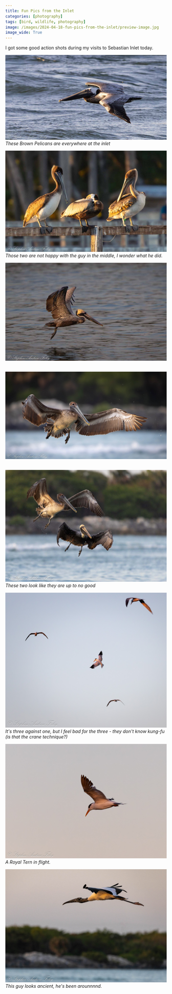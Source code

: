 ```yaml
---
title: Fun Pics from the Inlet
categories: [photography]
tags: [bird, wildlife, photography]
image: /images/2024-04-18-fun-pics-from-the-inlet/preview-image.jpg
image_wide: True
---
```


I got some good action shots during my visits to Sebastian Inlet today.

<a href='javascript:void(0);' name='pic-1'></a>

![1](/images/2024-04-18-fun-pics-from-the-inlet/fun-birds-1.jpg)
_These Brown Pelicans are everywhere at the inlet &nbsp; <a href='{% link photo_info/pi-2024-04-18-fun-birds-1.md %}'><i class='fa fa-info-circle' style='font-size: 0.73em;'></i></a>_

<a href='javascript:void(0);' name='pic-2'></a>

![2](/images/2024-04-18-fun-pics-from-the-inlet/fun-birds-2.jpg)
_Those two are not happy with the guy in the middle, I wonder what he did. &nbsp; <a href='{% link photo_info/pi-2024-04-18-fun-birds-2.md %}'><i class='fa fa-info-circle' style='font-size: 0.73em;'></i></a>_

<a href='javascript:void(0);' name='pic-3'></a>

![3](/images/2024-04-18-fun-pics-from-the-inlet/fun-birds-3.jpg)
_&nbsp; <a href='{% link photo_info/pi-2024-04-18-fun-birds-3.md %}'><i class='fa fa-info-circle' style='font-size: 0.73em;'></i></a>_

<a href='javascript:void(0);' name='pic-4'></a>

![4](/images/2024-04-18-fun-pics-from-the-inlet/fun-birds-4.jpg)
_&nbsp; <a href='{% link photo_info/pi-2024-04-18-fun-birds-4.md %}'><i class='fa fa-info-circle' style='font-size: 0.73em;'></i></a>_

<a href='javascript:void(0);' name='pic-5'></a>

![5](/images/2024-04-18-fun-pics-from-the-inlet/fun-birds-5.jpg)
_These two look like they are up to no good &nbsp; <a href='{% link photo_info/pi-2024-04-18-fun-birds-5.md %}'><i class='fa fa-info-circle' style='font-size: 0.73em;'></i></a>_

<a href='javascript:void(0);' name='pic-6'></a>

![6](/images/2024-04-18-fun-pics-from-the-inlet/fun-birds-6.jpg)
_It's three against one, but I feel bad for the three - they don't know kung-fu  (is that the crane technique?) &nbsp; <a href='{% link photo_info/pi-2024-04-18-fun-birds-6.md %}'><i class='fa fa-info-circle' style='font-size: 0.73em;'></i></a>_

<a href='javascript:void(0);' name='pic-7'></a>

![7](/images/2024-04-18-fun-pics-from-the-inlet/fun-birds-7.jpg)
_A Royal Tern in flight. &nbsp; <a href='{% link photo_info/pi-2024-04-18-fun-birds-7.md %}'><i class='fa fa-info-circle' style='font-size: 0.73em;'></i></a>_

<a href='javascript:void(0);' name='pic-8'></a>

![8](/images/2024-04-18-fun-pics-from-the-inlet/fun-birds-8.jpg)
_This guy looks ancient, he's been arounnnnd. &nbsp; <a href='{% link photo_info/pi-2024-04-18-fun-birds-8.md %}'><i class='fa fa-info-circle' style='font-size: 0.73em;'></i></a>_

